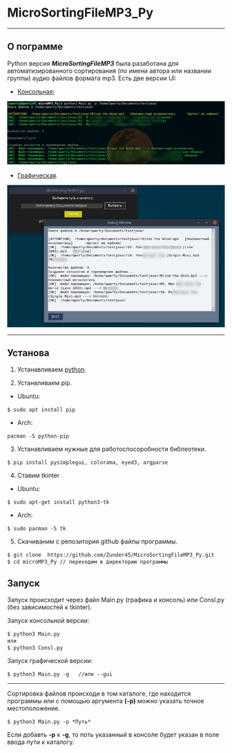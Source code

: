 # MicroSortingFileMP3_Py
***
## О пограмме
Python версия ___MicroSortingFileMP3___ была разаботана для автоматизированного сортирования (по имени автора или названии группы) аудио файлов формата mp3. 
Есть две версии UI: 
- [Консольная](#cl);

![console](scrshts/console.png)

- [Графическая](#gr).

![gui](scrshts/gui.png)



***
## Установа 

1. Устанавливаем [python](https://www.python.org/).

2.  Устанвливаем pip.

- Ubuntu:

```
$ sudo apt install pip
```

- Arch:

```
pacman -S python-pip
```



3.  Устанавливаем нужные для работоспосоробности библеотеки.

```
$ pip install pysimplegui, colorama, eyed3, argparse 
``` 

4. Ставим tkinter
- Ubuntu:

```
$ sudo apt-get install python3-tk
```

- Arch:

```
$ sudo pacman -S tk
```


5. Скачиваним с  репозитория github файлы программы.

``` 
$ git clone  https://github.com/Zunder45/MicroSortingFileMP3_Py.git 
$ cd microMP3_Py // переходим в директорию программы
```

## Запуск

Запуск происходит через файл Main.py (графика и консоль) или Consl.py  (без зависимостей к tkinter).


<p id="cl">Запуск консольной версии:</p>

```
$ python3 Main.py 
или 
$ python3 Consl.py  
```

<p id="gr">Запуск графической версии:</p>

```
$ python3 Main.py -g   //или --gui
```

***
Сортировка файлов происходи в том каталоге, где находится программы или с помощью аргумента **(-p)** можно указать точное местоположение.

```
$ python3 Main.py -p *Путь*
```

Если добавть **-p** к **-g**, то поть указанный в консоле будет указан в поле ввода пути к каталогу.








